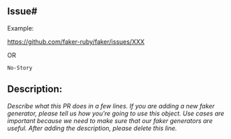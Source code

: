 Issue#
------

Example:

https://github.com/faker-ruby/faker/issues/XXX

OR

`No-Story`

Description:
------
*Describe what this PR does in a few lines. If you are adding a new faker generator, please tell us how you're going to use this object. Use cases are important because we need to make sure that our faker generators are useful. After adding the description, please delete this line.*
